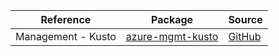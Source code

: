 | Reference | Package | Source |
|---|---|---|
|Management - Kusto|[azure-mgmt-kusto](https://repo1.maven.org/maven2/com/microsoft/azure/kusto/v2020_09_18/azure-mgmt-kusto)|[GitHub](https://github.com/Azure/azure-sdk-for-java)|
